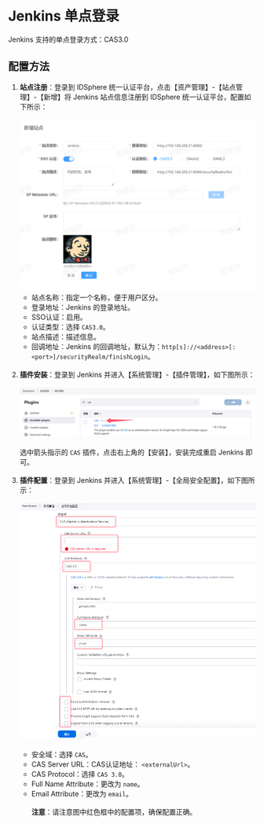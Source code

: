 # Jenkins 单点登录
Jenkins 支持的单点登录方式：CAS3.0
## 配置方法
1. **站点注册**：登录到 IDSphere 统一认证平台，点击【资产管理】-【站点管理】-【新增】将 Jenkins 站点信息注册到 IDSphere 统一认证平台，配置如下所示：<br><br>
![img.png](img/jenkins-site.jpg)
   * 站点名称：指定一个名称，便于用户区分。
   * 登录地址：Jenkins 的登录地址。
   * SSO认证：启用。
   * 认证类型：选择 `CAS3.0`。
   * 站点描述：描述信息。
   * 回调地址：Jenkins 的回调地址，默认为：`http[s]://<address>[:<port>]/securityRealm/finishLogin`。<br><br>
2. **插件安装**：登录到 Jenkins 并进入【系统管理】-【插件管理】，如下图所示：<br><br>
![img.png](img/jenkins-plugin.png)<br><br>
选中箭头指示的 `CAS` 插件，点击右上角的【安装】，安装完成重启 Jenkins 即可。<br><br>
3. **插件配置**：登录到 Jenkins 并进入【系统管理】-【全局安全配置】，如下图所示：<br><br>
![img.png](img/jenins-cas.jpg)<br><br>
   * 安全域：选择 `CAS`。
   * CAS Server URL：CAS认证地址： `<externalUrl>`。
   * CAS Protocol：选择 `CAS 3.0`。
   * Full Name Attribute：更改为 `name`。
   * Email Attribute：更改为 `email`。<br><br>
   **注意**：请注意图中红色框中的配置项，确保配置正确。